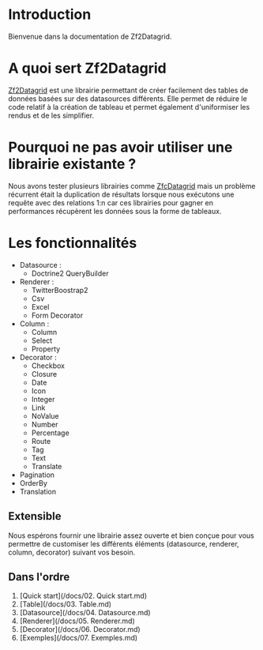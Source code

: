 # Introduction

Bienvenue dans la documentation de Zf2Datagrid.

# A quoi sert Zf2Datagrid

[Zf2Datagrid](https://github.com/Astek-GO/zf2-datagrid) est une librairie permettant de créer facilement des tables de données basées sur des datasources différents. Elle permet de réduire le code relatif à la création de tableau et permet également d'uniformiser les rendus et de les simplifier.

# Pourquoi ne pas avoir utiliser une librairie existante ?

Nous avons tester plusieurs librairies comme [ZfcDatagrid](https://github.com/ThaDafinser/ZfcDatagrid) mais un problème récurrent était la duplication de résultats lorsque nous exécutons une requête avec des relations 1:n car ces librairies pour gagner en performances récupèrent les données sous la forme de tableaux.

# Les fonctionnalités

* Datasource :
  * Doctrine2 QueryBuilder
* Renderer :
  * TwitterBoostrap2
  * Csv
  * Excel
  * Form Decorator
* Column :
  * Column
  * Select
  * Property
* Decorator :
  * Checkbox
  * Closure
  * Date
  * Icon
  * Integer
  * Link
  * NoValue
  * Number
  * Percentage
  * Route
  * Tag
  * Text
  * Translate
* Pagination
* OrderBy
* Translation

## Extensible

Nous espérons fournir une librairie assez ouverte et bien conçue pour vous permettre de customiser les différents éléments (datasource, renderer, column, decorator) suivant vos besoin.

## Dans l'ordre

1. [Quick start](/docs/02. Quick start.md)
2. [Table](/docs/03. Table.md)
3. [Datasource](/docs/04. Datasource.md)
4. [Renderer](/docs/05. Renderer.md)
5. [Decorator](/docs/06. Decorator.md)
6. [Exemples](/docs/07. Exemples.md)